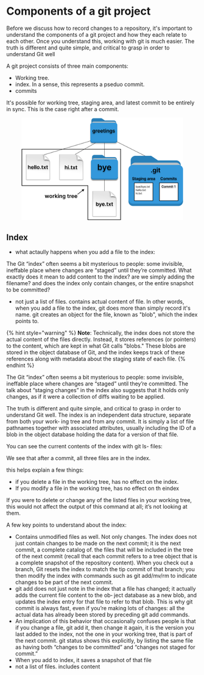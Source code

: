 # Components of a git project

Before we discuss how to record changes to a repository, it's important to understand the components of a git project and how they each relate to each other. Once you understand this, working with git is much easier. The truth is different and quite simple, and critical to grasp in order to understand Git well

A git project consists of three main components:

* Working tree.&#x20;
* index. In a sense, this represents a pseduo commit.
* commits

It's possible for working tree, staging area, and latest commit to be entirely in sync. This is the case right after a commit.&#x20;

<figure><img src="../../.gitbook/assets/Group 141 (4).png" alt=""><figcaption></figcaption></figure>

## Index



* what actaully happens when you add a file to the index:

The Git “index” often seems a bit mysterious to people: some invisible, ineffable place where changes are “staged” until they’re committed. What exactly does it mean to add content to the index? are we simply adding the filename? and does the index only contain changes, or the entire snapshot to be committed?

* not just a list of files. contains actual content of file. In other words, when you add a file to the index, git does more than simply record it's name. git creates an object for the file, known as "blob", which the index points to.&#x20;

{% hint style="warning" %}
**Note**: Technically, the index does not store the actual content of the files directly. Instead, it stores references (or pointers) to the content, which are kept in what Git calls "blobs." These blobs are stored in the object database of Git, and the index keeps track of these references along with metadata about the staging state of each file.
{% endhint %}



The Git “index” often seems a bit mysterious to people: some invisible, ineffable place where changes are “staged” until they’re committed. The talk about “staging changes” in the index also suggests that it holds only changes, as if it were a collection of diffs waiting to be applied.



The truth is different and quite simple, and critical to grasp in order to understand Git well. The index is an independent data structure, separate from both your work‐ ing tree and from any commit. It is simply a list of file pathnames together with associated attributes, usually including the ID of a blob in the object database holding the data for a version of that file.&#x20;





You can see the current contents of the index with git ls- files:



We see that after a commit, all three files are in the index.&#x20;



this helps explain a few things:

* if you delete a file in the working tree, has no effect on the index.
* If you modify a file in the working tree, has no effect on th eindex

If you were to delete or change any of the listed files in your working tree, this would not affect the output of this command at all; it’s not looking at them.





A few key points to understand about the index:

* Contains unmodified files as well. Not only changes. The index does not just contain changes to be made on the next commit; it is the next commit, a complete catalog of. the files that will be included in the tree of the next commit (recall that each commit refers to a tree object that is a complete snapshot of the repository content). When you check out a branch, Git resets the index to match the tip commit of that branch; you then modify the index with commands such as git add/mv/rm to indicate changes to be part of the next commit.
* git add does not just note in the index that a file has changed; it actually adds the current file content to the ob‐ ject database as a new blob, and updates the index entry for that file to refer to that blob. This is why git commit is always fast, even if you’re making lots of changes: all the actual data has already been stored by preceding git add commands.
* An implication of this behavior that occasionally confuses people is that if you change a file, git add it, then change it again, it is the version you last added to the index, not the one in your working tree, that is part of the next commit. git status shows this explicitly, by listing the same file as having both “changes to be committed” and “changes not staged for commit.”
* When you add to index, it saves a snapshot of that file
* not a list of files. includes content
